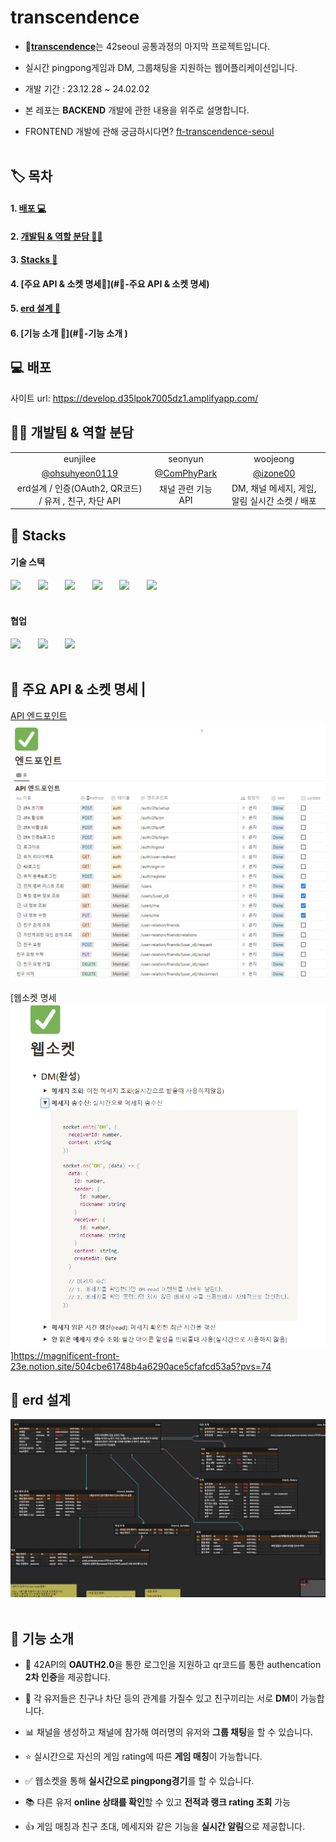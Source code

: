 #  transcendence 

- 🧇[**transcendence**](https://d1vexdz72u651e.cloudfront.net/)는 42seoul 공통과정의 마지막 프로젝트입니다.
- 실시간 pingpong게임과 DM, 그룹채팅을 지원하는 웹어플리케이션입니다.

- 개발 기간 : 23.12.28 ~ 24.02.02

- 본 레포는 **BACKEND** 개발에 관한 내용을 위주로 설명합니다.

- FRONTEND 개발에 관해 궁금하시다면? [ft-transcendence-seoul](https://github.com/ft-transcendence-seoul/frontend)
  <br/><br/>

## 🏷️ 목차

#### 1. [배포 💻](#💻-배포)

#### 2. [개발팀 & 역할 분담 🙋‍♂️](#🙋‍♂️-개발팀--역할-분담)

#### 3. [Stacks 🔧](#🔧-stacks)

#### 4. [주요 API & 소켓 명세📃](#📃-주요 API & 소켓 명세)

#### 5. [erd 설계 📱](#📱)

#### 6. [기능 소개 🚀](#🚀-기능 소개 )

## 💻 배포


사이트 url:  https://develop.d35lpok7005dz1.amplifyapp.com/


## 🙋‍♂️ 개발팀 & 역할 분담

|                                                                                             |                                                                                    |                                                                                              |
| :-----------------------------------------------------------------------------------------: | :--------------------------------------------------------------------------------: | :------------------------------------------------------------------------------------------: |
|                                           eunjilee                                            |                                       seonyun                                       |                                            woojeong                                            |
|                     [@ohsuhyeon0119](https://github.com/ohsuhyeon0119)                      |                    [@ComPhyPark](https://github.com/ComPhyPark)                    |                            [@izone00](https://github.com/izone00)                            |
| erd설계 / 인증(OAuth2, QR코드) / 유저 , 친구, 차단 API| 채널 관련 기능 API | DM, 채널 메세지, 게임, 알림 실시간 소켓 / 배포  |

</div>

## 🔧 Stacks

#### 기술 스택

<img src="https://img.shields.io/badge/NestJS-E0234E?style=for-the-badge&logo=nestjs&logoColor=white"> &nbsp; &nbsp; &nbsp;
<img src="https://img.shields.io/badge/postgresql-4169E1?style=for-the-badge&logo=postgresql&logoColor=white"> &nbsp; &nbsp; &nbsp; 
<img src="https://img.shields.io/badge/redis-DC382D?style=for-the-badge&logo=redis&logoColor=white"> &nbsp; &nbsp; &nbsp; 
<img src="https://img.shields.io/badge/socket.io-010101?style=for-the-badge&logo=socket.io&logoColor=white"> &nbsp; &nbsp; &nbsp;
<img src="https://img.shields.io/badge/amazonec2-FF9900?style=for-the-badge&logo=amazonec2&logoColor=white"> &nbsp; &nbsp; &nbsp; 
<img src="https://img.shields.io/badge/docker-2496ED?style=for-the-badge&logo=docker&logoColor=white"> &nbsp; &nbsp; &nbsp; 
<br/><br/>

#### 협업

<img src="https://img.shields.io/badge/Slack-4A154B?style=for-the-badge&logo=Slack&logoColor=white"> &nbsp; &nbsp; &nbsp;
<img src="https://img.shields.io/badge/Notion-000000?style=for-the-badge&logo=Notion&logoColor=white"> &nbsp; &nbsp; &nbsp;
<img src="https://img.shields.io/badge/github-181717?style=for-the-badge&logo=github&logoColor=white">
<br/><br/>

## 📃 주요 API & 소켓 명세                                |
[API 엔드포인트 ![alt text](<스크린샷 2024-03-23 133904.png>)](https://magnificent-front-23e.notion.site/074867d3c81548358f6f66c1892f50a9?v=7e96fea9c48e4e52bf8270af0597a88f)

[웹소켓 명세 ![alt text](image-1.png)]https://magnificent-front-23e.notion.site/504cbe61748b4a6290ace5cfafcd53a5?pvs=74

## 📱 erd 설계

![alt text](image.png)
<br></br>

## 🚀 기능 소개

- 🎥 42API의 **OAUTH2.0**을 통한 로그인을 지원하고 qr코드를 통한 authencation **2차 인증**을 제공합니다.

- 👑 각 유저들은 친구나 차단 등의 관계를 가질수 있고 친구끼리는 서로 **DM**이 가능합니다.

- 📊 채널을 생성하고 채널에 참가해 여러명의 유저와 **그룹 채팅**을 할 수 있습니다.
- ⭐ 실시간으로 자신의 게임 rating에 따른 **게임 매칭**이 가능합니다. 
- ✅ 웹소켓을 통해 **실시간으로 pingpong경기**를 할 수 있습니다. 
- 📚 다른 유저 **online 상태를 확인**할 수 있고 **전적과 랭크 rating 조회** 가능
- 👍 게임 매칭과 친구 초대, 메세지와 같은 기능을 **실시간 알림**으로 제공합니다.

